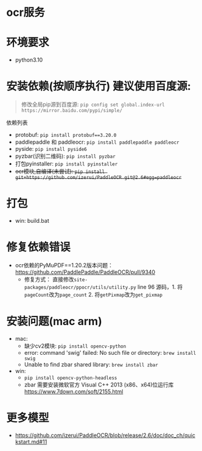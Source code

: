 # ocr服务

# 环境要求
* python3.10

# 安装依赖(按顺序执行) 建议使用百度源: 
> 修改全局pip源到百度源: `pip config set global.index-url https://mirror.baidu.com/pypi/simple/`

依赖列表
* protobuf: `pip install protobuf==3.20.0`
* paddlepaddle 和 paddleocr: `pip install paddlepaddle paddleocr`
* pyside: `pip install pyside6`
* pyzbar(识别二维码): `pip install pyzbar`
* 打包pyinstaller: `pip install pyinstaller`
* ~~ocr模块,自编译(未尝试): `pip install git+https://github.com/izerui/PaddleOCR.git@2.6#egg=paddleocr`~~

# 打包
* win: build.bat

# 修复依赖错误
* ocr依赖的PyMuPDF==1.20.2版本问题：https://github.com/PaddlePaddle/PaddleOCR/pull/9340
  * 修复方式： 直接修改`site-packages/paddleocr/ppocr/utils/utility.py` line 96 源码，1. 将`pageCount`改为`page_count` 2. 将`getPixmap`改为`get_pixmap`

# 安装问题(mac arm)
* mac: 
  * 缺少cv2模块: `pip install opencv-python`
  * error: command 'swig' failed: No such file or directory: `brew install swig`
  * Unable to find zbar shared library: `brew install zbar`
* win:
  * `pip install opencv-python-headless`
  * zbar 需要安装微软官方 Visual C++ 2013 (x86、x64)位运行库 https://www.7down.com/soft/2155.html


# 更多模型
* https://github.com/izerui/PaddleOCR/blob/release/2.6/doc/doc_ch/quickstart.md#11